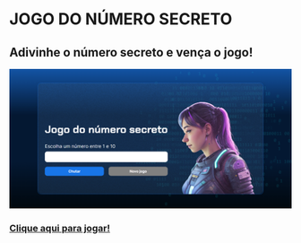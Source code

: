 # JOGO DO NÚMERO SECRETO

## Adivinhe o número secreto e vença o jogo!
<picture>
  <img alt="capa do jogo" src="./cover.png" heigth="300">
</picture>
<picture>

### [Clique aqui para jogar!](https://secretnumbergameonline.netlify.app/)
